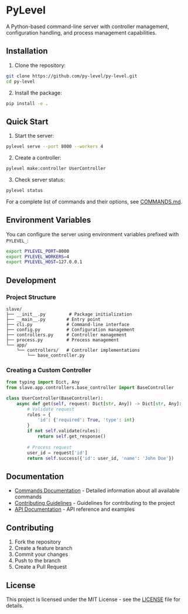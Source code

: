 # PyLevel

A Python-based command-line server with controller management, configuration handling, and process management capabilities.

## Installation

1. Clone the repository:
```bash
git clone https://github.com/py-level/py-level.git
cd py-level
```

2. Install the package:
```bash
pip install -e .
```

## Quick Start

1. Start the server:
```bash
pylevel serve --port 8000 --workers 4
```

2. Create a controller:
```bash
pylevel make:controller UserController
```

3. Check server status:
```bash
pylevel status
```

For a complete list of commands and their options, see [COMMANDS.md](COMMANDS.md).

## Environment Variables

You can configure the server using environment variables prefixed with `PYLEVEL_`:

```bash
export PYLEVEL_PORT=8000
export PYLEVEL_WORKERS=4
export PYLEVEL_HOST=127.0.0.1
```

## Development

### Project Structure

```
slave/
├── __init__.py         # Package initialization
├── __main__.py        # Entry point
├── cli.py             # Command-line interface
├── config.py          # Configuration management
├── controllers.py     # Controller management
├── process.py         # Process management
└── app/
    └── controllers/   # Controller implementations
        └── base_controller.py
```

### Creating a Custom Controller

```python
from typing import Dict, Any
from slave.app.controllers.base_controller import BaseController

class UserController(BaseController):
    async def get(self, request: Dict[str, Any]) -> Dict[str, Any]:
        # Validate request
        rules = {
            'id': {'required': True, 'type': int}
        }
        if not self.validate(rules):
            return self.get_response()
            
        # Process request
        user_id = request['id']
        return self.success({'id': user_id, 'name': 'John Doe'})
```

## Documentation

- [Commands Documentation](COMMANDS.md) - Detailed information about all available commands
- [Contributing Guidelines](CONTRIBUTING.md) - Guidelines for contributing to the project
- [API Documentation](docs/API.md) - API reference and examples

## Contributing

1. Fork the repository
2. Create a feature branch
3. Commit your changes
4. Push to the branch
5. Create a Pull Request

## License

This project is licensed under the MIT License - see the [LICENSE](LICENSE) file for details. 